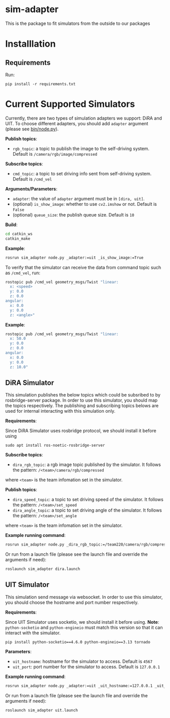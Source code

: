# sim-adapter
This is the package to fit simulators from the outside to our packages

# Installlation

## Requirements

Run:
```
pip install -r requirements.txt
```

# Current Supported Simulators

Currently, there are two types of simulation adapters we support: DiRA and UIT. To choose different adapters, you should add `adapter` argument (please see [bin/node.py](bin/node.py)).

**Publish topics**:
- `rgb_topic`: a topic to publish the image to the self-driving system. Default is `/camera/rgb/image/compressed`

**Subscribe topics**:
- `cmd_topic`: a topic to set driving info sent from self-driving system. Default is `/cmd_vel`

**Arguments/Parameters**:
- `adapter`: the value of `adapter` argument must be in `[dira, uit]`.
- (optional) `is_show_image`: whether to use `cv2.imshow` or not. Default is `False`
- (optional) `queue_size`: the publish queue size. Default is `10`

**Build**:
```bash
cd catkin_ws
catkin_make
```

**Example**:
```bash
rosrun sim_adapter node.py _adapter:=uit _is_show_image:=True
```

To verify that the simulator can receive the data from command topic such as `/cmd_vel`, run:
```bash
rostopic pub /cmd_vel geometry_msgs/Twist "linear:
  x: <speed>
  y: 0.0
  z: 0.0
angular:
  x: 0.0
  y: 0.0
  z: <angle>"
```

**Example**:
```bash
rostopic pub /cmd_vel geometry_msgs/Twist "linear:
  x: 50.0
  y: 0.0
  z: 0.0
angular:
  x: 0.0
  y: 0.0
  z: 10.0"
```

## DiRA Simulator

This simulation publishes the below topics which could be subsribed to by rosbridge-server package. In order to use this simulator, you should map the topics respectively.
The publishing and subscribing topics belows are used for internal interacting with this simulation only.

**Requirements**:

Since DiRA Simulator uses rosbridge protocol, we should install it before using

```
sudo apt install ros-noetic-rosbridge-server
```

**Subscribe topics**:
- `dira_rgb_topic`: a rgb image topic published by the simulator. It follows the pattern: `/<team>/camera/rgb/compressed`

where `<team>` is the team infomation set in the simulator.

**Publish topics**:
- `dira_speed_topic`: a topic to set driving speed of the simulator. It follows the pattern: `/<team>/set_speed`
- `dira_angle_topic`: a topic to set driving angle of the simulator. It follows the pattern: `/<team>/set_angle`

where `<team>` is the team infomation set in the simulator.

**Example running command**:
```bash
rosrun sim_adapter node.py _dira_rgb_topic:=/team220/camera/rgb/compressed _dira_speed_topic:=/team220/set_speed _dira_angle_topic:=/team220/set_angle _rgb_topic:=/camera/rgb/image/compressed _is_show_image:=true
```

Or run from a launch file (please see the launch file and override the arguments if need):
```bash
roslaunch sim_adapter dira.launch
```

## UIT Simulator

This simulation send message via websocket. In order to use this simulator, you should choose the hostname and port number respectively.

**Requirements**:

Since UIT Simulator uses socketio, we should install it before using. **Note**: `python-socketio` and `python-engineio` must match this version so that it can interact with the simulator.

```
pip install python-socketio==4.6.0 python-engineio==3.13 tornado
```

**Parameters**:
- `uit_hostname`: hostname for the simulator to access. Default is `4567`
- `uit_port`: port number for the simulator to access. Default is `127.0.0.1`

**Example running command**:
```bash
rosrun sim_adapter node.py _adapter:=uit _uit_hostname:=127.0.0.1 _uit_port:=4567 _is_show_image:=True
```

Or run from a launch file (please see the launch file and override the arguments if need):
```bash
roslaunch sim_adapter uit.launch
```